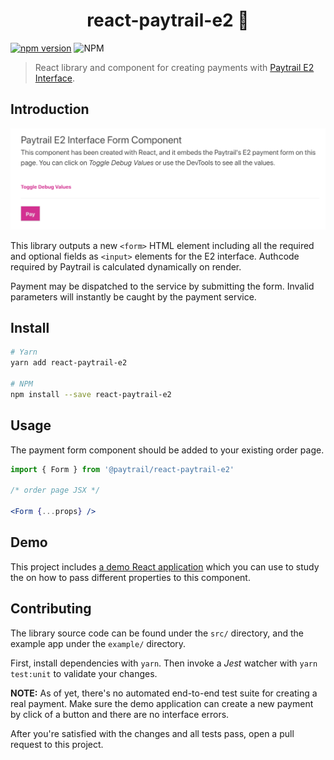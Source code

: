 <h1 align="center">react-paytrail-e2 💸</h1>

[![npm version](https://badge.fury.io/js/react-paytrail-e2.svg)](https://badge.fury.io/js/react-paytrail-e2)
![NPM](https://img.shields.io/npm/l/react-paytrail-e2?style=flat-square)

> React library and component for creating payments with [Paytrail E2 Interface][e2].

## Introduction

![Screenshot](screenshot.png)

This library outputs a new `<form>` HTML element including all the required and optional fields as `<input>` elements for the E2 interface. Authcode required by Paytrail is calculated dynamically on render.

Payment may be dispatched to the service by submitting the form. Invalid parameters will instantly be caught by the payment service.

## Install

```sh
# Yarn
yarn add react-paytrail-e2

# NPM
npm install --save react-paytrail-e2
```

## Usage

The payment form component should be added to your existing order page.

```jsx
import { Form } from '@paytrail/react-paytrail-e2'

/* order page JSX */

<Form {...props} />
```

## Demo

This project includes [a demo React application](example/src/App.js) which you can use to study the on how to pass different properties to this component.

## Contributing

The library source code can be found under the `src/` directory, and the example app under the `example/` directory.

First, install dependencies with `yarn`. Then invoke a _Jest_ watcher with `yarn test:unit` to validate your changes.

**NOTE:** As of yet, there's no automated end-to-end test suite for creating a real payment. Make sure the demo application can create a new payment by click of a button and there are no interface errors.

After you're satisfied with the changes and all tests pass, open a pull request to this project.

[e2]: https://docs.paytrail.com/payments/e2-interface/
